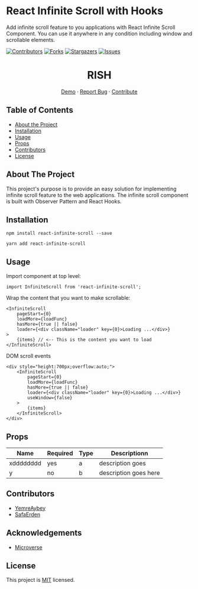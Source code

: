 # React Infinite Scroll with Hooks

Add infinite scroll feature to you applications with React Infinite Scroll Component. You can use it anywhere in any condition including window and scrollable elements.


[![Contributors][contributors-shield]][contributors-url]
[![Forks][forks-shield]][forks-url]
[![Stargazers][stars-shield]][stars-url]
[![Issues][issues-shield]][issues-url]

<p align="center">
  <h1 align="center">RISH</h1>
  <p align="center">
    <a href="">Demo</a>
    ·
    <a href="https://github.com/YemreAybey/React-Infinite-Scroll/issues">Report Bug</a>
    ·
    <a href="https://github.com/YemreAybey/React-Infinite-Scroll/pulls">Contribute</a>
  </p>
</p>

## Table of Contents

* [About the Project](#about-the-project)
* [Installation](#installation)
* [Usage](#usage)
* [Props](#props)
* [Contributors](#contributors)
* [License](#license)

## About The Project

This project's purpose is to provide an easy solution for implementing infinite scroll feature to the web applications. The infinite scroll component is built with Observer Pattern and React Hooks.
<br>

## Installation

```
npm install react-infinite-scroll --save
```

```
yarn add react-infinite-scroll
```

## Usage

Import component at top level:
```
import InfiniteScroll from 'react-infinite-scroll';
```

Wrap the content that you want to make scrollable:
```
<InfiniteScroll
    pageStart={0}
    loadMore={loadFunc}
    hasMore={true || false}
    loader={<div className="loader" key={0}>Loading ...</div>}
>
    {items} // <-- This is the content you want to load
</InfiniteScroll>
```

DOM scroll events
```
<div style="height:700px;overflow:auto;">
    <InfiniteScroll
        pageStart={0}
        loadMore={loadFunc}
        hasMore={true || false}
        loader={<div className="loader" key={0}>Loading ...</div>}
        useWindow={false}
    >
        {items}
    </InfiniteScroll>
</div>
```

## Props

| Name | Required | Type | Descriptionn |
| --- | --- | --- | --- |
| xdddddddd | yes | a | description goes  |
| y | no | b | description goes here |

## Contributors

- [YemreAybey](https://github.com/YemreAybey)
- [SafaErden](https://github.com/SafaErden)

## Acknowledgements
* [Microverse](https://www.microverse.org/)

<!-- https://www.markdownguide.org/basic-syntax/#reference-style-links -->
[contributors-shield]: https://img.shields.io/github/contributors/YemreAybey/React-Infinite-Scroll.svg?style=flat-square
[contributors-url]: https://github.com/YemreAybey/React-Infinite-Scroll/graphs/contributors
[forks-shield]: https://img.shields.io/github/forks/YemreAybey/React-Infinite-Scroll.svg?style=flat-square
[forks-url]: https://github.com/YemreAybey/React-Infinite-Scroll/network/members
[stars-shield]: https://img.shields.io/github/stars/YemreAybey/React-Infinite-Scroll.svg?style=flat-square
[stars-url]: https://github.com/YemreAybey/React-Infinite-Scroll/stargazers
[issues-shield]: https://img.shields.io/github/issues/YemreAybey/React-Infinite-Scroll.svg?style=flat-square
[issues-url]: https://github.com/YemreAybey/React-Infinite-Scroll/issues

## License

This project is [MIT](https://opensource.org/licenses/MIT) licensed.